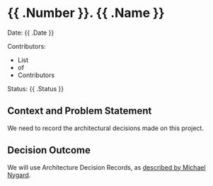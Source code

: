 # {{ .Number }}. {{ .Name }}

Date: {{ .Date }}

Contributors:

- List
- of
- Contributors

Status: {{ .Status }}

## Context and Problem Statement

We need to record the architectural decisions made on this project.

## Decision Outcome

We will use Architecture Decision Records, as [described by Michael Nygard](https://cognitect.com/blog/2011/11/15/documenting-architecture-decisions).

